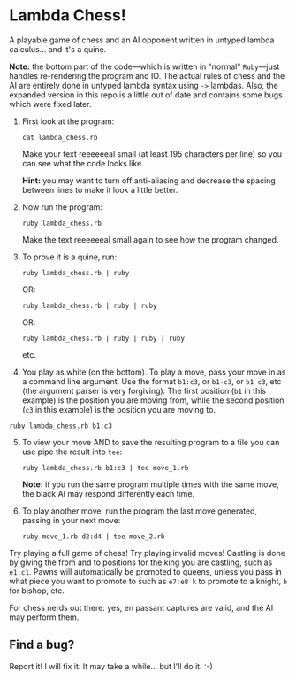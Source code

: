 # Lambda Chess!
A playable game of chess and an AI opponent written in untyped lambda calculus... and it's a quine.

**Note:** the bottom part of the code—which is written in "normal" `Ruby`—just handles re-rendering the program and IO. The actual rules of chess and the AI are entirely done in untyped lambda syntax using `->` lambdas. Also, the expanded version in this repo is a little out of date and contains some bugs which were fixed later.

1. First look at the program:

   `cat lambda_chess.rb`

   Make your text reeeeeeal small (at least 195 characters per line) so you can see what the code looks like.
  
   **Hint:** you may want to turn off anti-aliasing and decrease the spacing between lines to make it look a little better.

2. Now run the program:

   `ruby lambda_chess.rb`

   Make the text reeeeeeal small again to see how the program changed.

3. To prove it is a quine, run:

   `ruby lambda_chess.rb | ruby`

   OR:
   
   `ruby lambda_chess.rb | ruby | ruby`

   OR:
   
   `ruby lambda_chess.rb | ruby | ruby | ruby`

   etc.

4.  You play as white (on the bottom). To play a move, pass your move in as a command line argument. Use the format `b1:c3`, or `b1-c3`, or `b1 c3`, etc (the argument parser is very forgiving). The first position (`b1` in this example) is the position you are moving from, while the second position (`c3` in this example) is the position you are moving to.

   `ruby lambda_chess.rb b1:c3`

5. To view your move AND to save the resulting program to a file you can use pipe the result into `tee`:

   `ruby lambda_chess.rb b1:c3 | tee move_1.rb`

   **Note:** if you run the same program multiple times with the same move, the black AI may respond differently each time.

6. To play another move, run the program the last move generated, passing in your next move:

   `ruby move_1.rb d2:d4 | tee move_2.rb`

Try playing a full game of chess! Try playing invalid moves! Castling is done by giving the from and to positions for the king you are castling, such as `e1:c1`. Pawns will automatically be promoted to queens, unless you pass in what piece you want to promote to such as `e7:e8 k` to promote to a knight, `b` for bishop, etc.

For chess nerds out there: yes, en passant captures are valid, and the AI may perform them.

## Find a bug?

Report it! I will fix it. It may take a while... but I'll do it. :-)
